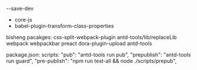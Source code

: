 --save-dev
  - core-js
  - babel-plugin-transform-class-properties

bisheng pacakges:
  css-split-webpack-plugin
  antd-tools/lib/replaceLib
  webpack
  webpackbar
  preact
  dora-plugin-upload
  antd-tools

package.json: scripts:
"pub": "antd-tools run pub",
"prepublish": "antd-tools run guard",
"pre-publish": "npm run test-all && node ./scripts/prepub",
